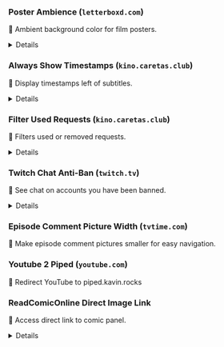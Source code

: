 ### Poster Ambience (`letterboxd.com`)
📙 Ambient background color for film posters.

<details>

ℹ May produce very dark (almost invisible) background due to source poster colors.
| <!-- -->    | <!-- -->    |
--- | ---
![firefox_A4PkSq330x](https://github.com/seaque/tampermonkey-scripts/assets/45668726/37a9f31a-5d2b-4378-8a1e-fbd169e951e5) | ![firefox_O5hmKCnzVd](https://github.com/seaque/tampermonkey-scripts/assets/45668726/70df2ce6-846d-4a6e-9e56-66859ebf77c3)

</details>

### Always Show Timestamps (`kino.caretas.club`)
📙 Display timestamps left of subtitles.

<details>

✨ Clicking copies the request as a timestamp.

⚠️ Series Season and Episode formatting doesn't work (needs to be S01E01).

![kino-always-show-ts](https://user-images.githubusercontent.com/45668726/237052216-32a30da5-7854-42df-bc1b-7d71b3de5004.png)

</details>

### Filter Used Requests (`kino.caretas.club`)
📙 Filters used or removed requests.

<details>

✨ Toggleable.

![kino-filter-used-reqs](https://user-images.githubusercontent.com/45668726/237052793-5c8df1d1-d6da-4b79-b8fa-472aa9dea9fb.png)

</details>

### Twitch Chat Anti-Ban (`twitch.tv`)

📙 See chat on accounts you have been banned.

<details>
🍴 Ported from tmarenko's [extension](https://github.com/tmarenko/twitch_chat_antiban).
</details>

### Episode Comment Picture Width (`tvtime.com`)

📙 Make episode comment pictures smaller for easy navigation.
    

### Youtube 2 Piped (`youtube.com`)

📙 Redirect YouTube to piped.kavin.rocks
    
### ReadComicOnline Direct Image Link
📙 Access direct link to comic panel.

<details>

⚠️ Button will open the old image unless previous and next buttons are used (or page refreshed).

![firefox_GNUWeCyoN0](https://github.com/seaque/tampermonkey-scripts/assets/45668726/826b8878-21a8-4987-b89e-475a6097053c)

</details>
